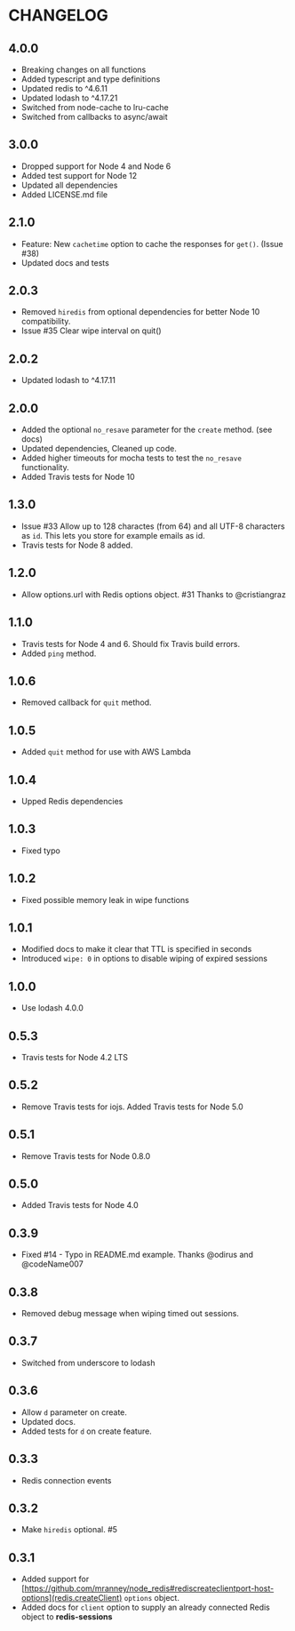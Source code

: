 # CHANGELOG

## 4.0.0
* Breaking changes on all functions
* Added typescript and type definitions
* Updated redis to ^4.6.11
* Updated lodash to ^4.17.21
* Switched from node-cache to lru-cache
* Switched from callbacks to async/await

## 3.0.0

* Dropped support for Node 4 and Node 6
* Added test support for Node 12
* Updated all dependencies
* Added LICENSE.md file

## 2.1.0

* Feature: New `cachetime` option to cache the responses for `get()`. (Issue #38) 
* Updated docs and tests

## 2.0.3

* Removed `hiredis` from optional dependencies for better Node 10 compatibility.
* Issue #35 Clear wipe interval on quit()

## 2.0.2

* Updated lodash to ^4.17.11

## 2.0.0

* Added the optional `no_resave` parameter for the `create` method. (see docs)
* Updated dependencies, Cleaned up code.
* Added higher timeouts for mocha tests to test the `no_resave` functionality.
* Added Travis tests for Node 10

## 1.3.0

* Issue #33 Allow up to 128 charactes (from 64) and all UTF-8 characters as `id`. This lets you store for example emails as id.
* Travis tests for Node 8 added.

## 1.2.0

* Allow options.url with Redis options object. #31 Thanks to @cristiangraz

## 1.1.0

* Travis tests for Node 4 and 6. Should fix Travis build errors.
* Added `ping` method.

## 1.0.6

* Removed callback for `quit` method.

## 1.0.5

* Added `quit` method for use with AWS Lambda

## 1.0.4 

* Upped Redis dependencies

## 1.0.3

* Fixed typo

## 1.0.2

* Fixed possible memory leak in wipe functions

## 1.0.1

* Modified docs to make it clear that TTL is specified in seconds
* Introduced `wipe: 0` in options to disable wiping of expired sessions

## 1.0.0

* Use lodash 4.0.0

## 0.5.3

* Travis tests for Node 4.2 LTS

## 0.5.2

* Remove Travis tests for iojs. Added Travis tests for Node 5.0

## 0.5.1

* Remove Travis tests for Node 0.8.0

## 0.5.0

* Added Travis tests for Node 4.0

## 0.3.9

* Fixed #14 - Typo in README.md example. Thanks @odirus and @codeName007

## 0.3.8

* Removed debug message when wiping timed out sessions.

## 0.3.7 

* Switched from underscore to lodash

## 0.3.6

* Allow `d` parameter on create.
* Updated docs.
* Added tests for `d` on create feature.

## 0.3.3

 * Redis connection events

## 0.3.2

* Make `hiredis` optional. #5

## 0.3.1

* Added support for [https://github.com/mranney/node_redis#rediscreateclientport-host-options](redis.createClient) `options` object.
* Added docs for `client` option to supply an already connected Redis object to **redis-sessions**